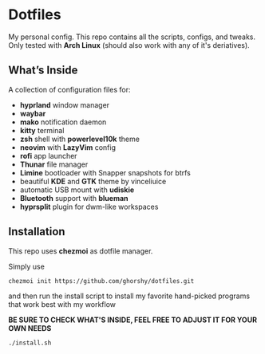 # Dotfiles

My personal config.
This repo contains all the scripts, configs, and tweaks.
Only tested with **Arch Linux** (should also work with any of it's deriatives).

## What’s Inside

A collection of configuration files for:
- **hyprland** window manager
- **waybar**
- **mako** notification daemon
- **kitty** terminal
- **zsh** shell with **powerlevel10k** theme
- **neovim** with **LazyVim** config
- **rofi** app launcher
- **Thunar** file manager
- **Limine** bootloader with Snapper snapshots for btrfs
- beautiful **KDE** and **GTK** theme by vinceliuice
- automatic USB mount with **udiskie**
- **Bluetooth** support with **blueman**
- **hyprsplit** plugin for dwm-like workspaces

## Installation

This repo uses **chezmoi** as dotfile manager.

Simply use

```bash
chezmoi init https://github.com/ghorshy/dotfiles.git
```

and then run the install script to install my favorite hand-picked programs that work best with my workflow

**BE SURE TO CHECK WHAT'S INSIDE, FEEL FREE TO ADJUST IT FOR YOUR OWN NEEDS**
```bash
./install.sh
```
